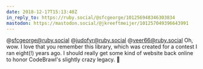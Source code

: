 ```yaml
---
date: 2018-12-17T15:13:40Z
in_reply_to: https://ruby.social/@sfcgeorge/101256948346303834
mastodon: https://mastodon.social/@jkreeftmeijer/101257049396643991
---
```

@sfcgeorge@ruby.social @judofyr@ruby.social @veer66@ruby.social Oh, wow. I love that you remember this library, which was created for a contest I ran eight(!) years ago. I should really get some kind of website back online to honor CodeBrawl's slightly crazy legacy. 🤔
